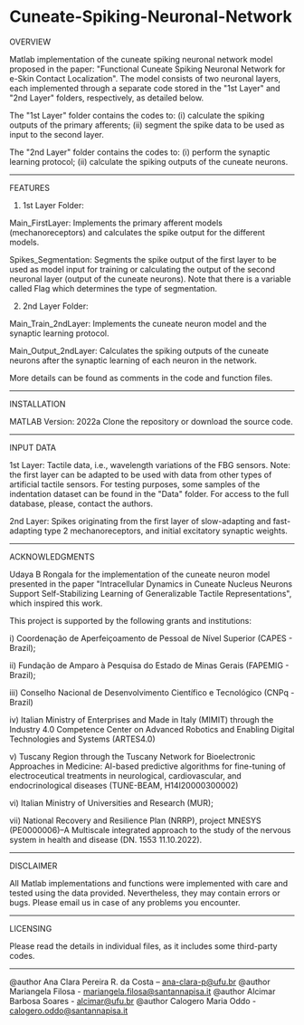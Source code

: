 # Cuneate-Spiking-Neuronal-Network


OVERVIEW

Matlab implementation of the cuneate spiking neuronal network model proposed in the paper: "Functional Cuneate Spiking Neuronal Network for e-Skin Contact Localization". The model consists of two neuronal layers, each implemented through a separate code stored in the "1st Layer" and "2nd Layer" folders, respectively, as detailed below.

The "1st Layer" folder contains the codes to: (i) calculate the spiking outputs of the primary afferents; (ii) segment the spike data to be used as input to the second layer.

The "2nd Layer" folder contains the codes to: (i) perform the synaptic learning protocol; (ii) calculate the spiking outputs of the cuneate neurons. 
_____________________________________

FEATURES

1) 1st Layer Folder:

Main_FirstLayer: Implements the primary afferent models (mechanoreceptors) and calculates the spike output for the different models.

Spikes_Segmentation: Segments the spike output of the first layer to be used as model input for training or calculating the output of the second neuronal layer (output of the cuneate neurons). Note that there is a variable called Flag which determines the type of segmentation.

2) 2nd Layer Folder:

Main_Train_2ndLayer: Implements the cuneate neuron model and the synaptic learning protocol. 

Main_Output_2ndLayer: Calculates the spiking outputs of the cuneate neurons after the synaptic learning of each neuron in the network.

More details can be found as comments in the code and function files.
_____________________________________

INSTALLATION

MATLAB Version: 2022a
Clone the repository or download the source code.
_____________________________________

INPUT DATA

1st Layer: Tactile data, i.e., wavelength variations of the FBG sensors.  Note: the first layer can be adapted to be used with data from other types of artificial tactile sensors. For testing purposes, some samples of the indentation dataset can be found in the "Data" folder. For access to the full database, please, contact the authors.

2nd Layer: Spikes originating from the first layer of slow-adapting and fast-adapting type 2 mechanoreceptors, and initial excitatory synaptic weights.
_____________________________________

ACKNOWLEDGMENTS

Udaya B Rongala for the implementation of the cuneate neuron model presented in the paper "Intracellular Dynamics in Cuneate Nucleus Neurons Support Self-Stabilizing Learning of Generalizable Tactile Representations", which inspired this work.

This project is supported by the following grants and institutions: 

i) Coordenação de Aperfeiçoamento de Pessoal de Nível Superior (CAPES - Brazil);

ii) Fundação de Amparo à Pesquisa do Estado de Minas Gerais (FAPEMIG - Brazil);

iii) Conselho Nacional de Desenvolvimento Científico e Tecnológico (CNPq - Brazil)

iv) Italian Ministry of Enterprises and Made in Italy (MIMIT) through the Industry 4.0 Competence Center on Advanced Robotics and Enabling Digital Technologies and Systems (ARTES4.0)

v) Tuscany Region through the Tuscany Network for Bioelectronic Approaches in Medicine: AI-based predictive algorithms for fine-tuning of electroceutical treatments in neurological, cardiovascular, and endocrinological diseases (TUNE-BEAM, H14I20000300002)
 
vi) Italian Ministry of Universities and Research (MUR);

vii) National Recovery and Resilience Plan (NRRP), project MNESYS (PE0000006)–A Multiscale integrated approach to the study of the nervous system in health and disease (DN. 1553 11.10.2022).
_____________________________________

DISCLAIMER

All Matlab implementations and functions were implemented with care and tested using the data provided. Nevertheless, they may contain errors or bugs. Please email us in case of any problems you encounter.
_____________________________________

LICENSING

Please read the details in individual files, as it includes some third-party codes.
_____________________________________

@author Ana Clara Pereira R. da Costa – ana-clara-p@ufu.br
@author Mariangela Filosa - mariangela.filosa@santannapisa.it 
@author Alcimar Barbosa Soares - alcimar@ufu.br
@author Calogero Maria Oddo - calogero.oddo@santannapisa.it 


